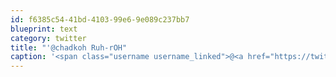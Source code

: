 ```yaml
---
id: f6385c54-41bd-4103-99e6-9e089c237bb7
blueprint: text
category: twitter
title: "'@chadkoh Ruh-rOH"
caption: '<span class="username username_linked">@<a href="https://twitter.com/chadkoh" title="Chad Kohalyk">chadkoh</a></span> Ruh-rOH'
---
```

